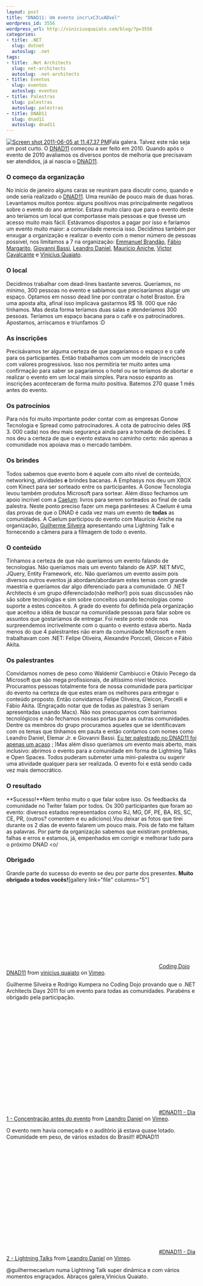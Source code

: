```yaml
--- 
layout: post
title: "DNAD11: Um evento incr\xC3\xADvel"
wordpress_id: 3556
wordpress_url: http://viniciusquaiato.com/blog/?p=3556
categories: 
- title: .NET
  slug: dotnet
  autoslug: .net
tags: 
- title: .Net Architects
  slug: net-architects
  autoslug: .net-architects
- title: Eventos
  slug: eventos
  autoslug: eventos
- title: Palestras
  slug: palestras
  autoslug: palestras
- title: DNAD11
  slug: dnad11
  autoslug: dnad11
---
```

[![](http://viniciusquaiato.com/images_posts/Screen-shot-2011-06-05-at-11.47.37-PM-300x124.png "Screen shot 2011-06-05 at 11.47.37 PM")](http://viniciusquaiato.com/images_posts/Screen-shot-2011-06-05-at-11.47.37-PM.png)Fala galera. Talvez este não seja um post curto. O [DNAD11](http://viniciusquaiato.com/blog/dnad11-net-architects-days-2011/) começou a ser feito em 2010. Quando após o evento de 2010 avaliamos os diversos pontos de melhoria que precisavam ser atendidos, já aí nascia o [DNAD11](http://viniciusquaiato.com/blog/dnad11-net-architects-days-2011/).

### O começo da organização
No início de janeiro alguns caras se reuniram para discutir como, quando e onde seria realizado o [DNAD11](http://dnad.dotnetarchitects.net/dnad/2011/). Uma reunião de pouco mais de duas horas. Levantamos muitos pontos: alguns positivos mas principalmente negativos sobre o evento do ano anterior. Estava muito claro que para o evento deste ano teríamos um local que comportasse mais pessoas e que tivesse um acesso muito mais fácil. Estávamos dispostos a pagar por isso e faríamos um evento muito maior: a comunidade merecia isso. Decidimos também por enxugar a organização e realizar o evento com o menor número de pessoas possível, nos limitamos a 7 na organização: [Emmanuel Brandão](http://twitter.com/egomesbrandao), [Fábio Margarito](http://twitter.com/fabiomargarito), [Giovanni Bassi](http://twitter.com/giovannibassi), [Leandro Daniel](http://twitter.com/leandronet), [Maurício Aniche](http://twitter.com/mauricioaniche), [Victor Cavalcante](http://twitter.com/vcavalcante) e [Vinicius Quaiato](http://twitter.com/vquaiato).

### O local
Decidimos trabalhar com dead-lines bastante severos. Queríamos, no mínimo, 300 pessoas no evento e sabíamos que precisaríamos alugar um espaço. Optamos em nosso dead line por contratar o hotel Braston. Era uma aposta alta, afinal isso implicava gastarmos R$ 18. 000 que não tínhamos. Mas desta forma teríamos duas salas e atenderíamos 300 pessoas. Teríamos um espaço bacana para o café e os patrocinadores. Apostamos, arriscamos e triunfamos :D

### As inscrições
Precisávamos ter alguma certeza de que pagaríamos o espaço e o café para os participantes. Então trabalhamos com um modelo de inscrições com valores progressivos. Isso nos permitiria ter muito antes uma confirmação para saber se pagaríamos o hotel ou se teríamos de abortar e realizar o evento em um local mais simples. Para nosso espanto as inscrições aconteceram de forma muito positiva. Batemos 270 quase 1 mês antes do evento.

### Os patrocínios
Para nós foi muito importante poder contar com as empresas Gonow Tecnologia e Spread como patrocinadores. A cota de patrocínio deles (R$ 3. 000 cada) nos deu mais segurança ainda para a tomada de decisões. E nos deu a certeza de que o evento estava no caminho certo: não apenas a comunidade nos apoiava mas o mercado também.

### Os brindes
Todos sabemos que evento bom é aquele com alto nível de conteúdo, networking, atividades **e** brindes bacanas. A Emphasys nos deu um XBOX com Kinect para ser sorteado entre os participantes. A Gonow Tecnologia levou também produtos Microsoft para sortear. Além disso fechamos um apoio incrível com a [Caelum](http://caelum.com.br): livros para serem sorteados ao final de cada palestra. Neste ponto preciso fazer um mega parênteses: A Caelum é uma das provas de que o DNAD é cada vez mais um evento de **todas** as comunidades. A Caelum participou do evento com Maurício Aniche na organização, [Guilherme Silveira](http://twitter.com/guilhermecaelum) apresentando uma Lightning Talk e fornecendo a câmera para a filmagem de todo o evento.

### O conteúdo
Tínhamos a certeza de que não queríamos um evento falando de tecnologias. Não queríamos mais um evento falando de ASP. NET MVC, JQuery, Entity Framework, etc. Não queríamos um evento assim pois diversos outros eventos já abordam/abordaram estes temas com grande maestria e queríamos dar algo diferenciado para a comunidade. O .NET Architects é um grupo diferenciado(não melhor!) pois suas discussões não são sobre tecnologias e sim sobre conceitos usando tecnologias como suporte a estes conceitos. A grade do evento foi definida pela organização que aceitou a idéia de buscar na comunidade pessoas para falar sobre os assuntos que gostaríamos de entregar. Foi neste ponto onde nos surpreendemos incrivelmente com o quanto o evento estava aberto. Nada menos do que 4 palestrantes não eram da comunidade Microsoft e nem trabalhavam com .NET: Felipe Oliveira, Alexandre Porcceli, Gleicon e Fábio Akita.

### Os palestrantes
Convidamos nomes de peso como Waldemir Cambiucci e Otávio Pecego da Microsoft que são mega profissionais, de altíssimo nível técnico. Procuramos pessoas totalmente fora de nossa comunidade para participar do evento na certeza de que estes eram os melhores para entregar o conteúdo proposto. Então convidamos Felipe Oliveira, Gleicon, Porcelli e Fábio Akita. (Engraçado notar que de todas as palestras 3 seriam apresentadas usando Macs). Não nos preocupamos com bairrismos tecnológicos e não fechamos nossas portas para as outras comunidades. Dentre os membros do grupo procuramos aqueles que se identificavam com os temas que tínhamos em pauta e então contamos com nomes como Leandro Daniel, Elemar Jr. e Giovanni Bassi. [Eu ter palestrado no DNAD11 foi apenas um acaso](http://viniciusquaiato.com/blog/slides-palestra-yagni-kiss-e-over-patternization-no-dnad11/) ;
    )Mas além disso queríamos um evento mais aberto, mais inclusivo: abrimos o evento para a comunidade em forma de Lightning Talks e Open Spaces. Todos puderam submeter uma mini-palestra ou sugerir uma atividade qualquer para ser realizada. O evento foi e está sendo cada vez mais democrático.

### O resultado
**Sucesso!**Nem tenho muito o que falar sobre isso. Os feedbacks da comunidade no Twiter falam por todos. Os 300 participantes que foram ao evento: diversos estados representados como RJ, MG, DF, PE, BA, RS, SC, CE, PR, (outros? comentem e eu adiciono).Vou deixar as fotos que tirei durante os 2 dias de evento falarem um pouco mais. Pois de fato me faltam as palavras. Por parte da organização sabemos que existiram problemas, falhas e erros e estamos, já, empenhados em corrigir e melhorar tudo para o próximo DNAD <o/

### Obrigado
Grande parte do sucesso do evento se deu por parte dos presentes. **Muito obrigado a todos vocês!**[gallery link="file" columns="5"]<object width="400" height="225"><param name="allowfullscreen" value="true" /><param name="allowscriptaccess" value="always" /><param name="movie" value="http://vimeo.com/moogaloop.swf?clip_id=24687319&amp;
    server=vimeo.com&amp;
    show_title=0&amp;
    show_byline=0&amp;
    show_portrait=0&amp;
    color=00adef&amp;
    fullscreen=1&amp;
    autoplay=0&amp;
    loop=0" /><embed src="http://vimeo.com/moogaloop.swf?clip_id=24687319&amp;
    server=vimeo.com&amp;
    show_title=0&amp;
    show_byline=0&amp;
    show_portrait=0&amp;
    color=00adef&amp;
    fullscreen=1&amp;
    autoplay=0&amp;
    loop=0" type="application/x-shockwave-flash" allowfullscreen="true" allowscriptaccess="always" width="400" height="225"></embed></object>
[Coding Dojo DNAD11](http://vimeo.com/24687319) from [vinicius quaiato](http://vimeo.com/user2557055) on [Vimeo](http://vimeo.com).

Guilherme Silveira e Rodrigo Kumpera no Coding Dojo provando que o .NET Architects Days 2011 foi um evento para todas as comunidades. Parabéns e obrigado pela participação.
<object width="400" height="300"><param name="allowfullscreen" value="true" /><param name="allowscriptaccess" value="always" /><param name="movie" value="http://vimeo.com/moogaloop.swf?clip_id=24688615&amp;
    server=vimeo.com&amp;
    show_title=0&amp;
    show_byline=0&amp;
    show_portrait=0&amp;
    color=00adef&amp;
    fullscreen=1&amp;
    autoplay=0&amp;
    loop=0" /><embed src="http://vimeo.com/moogaloop.swf?clip_id=24688615&amp;
    server=vimeo.com&amp;
    show_title=0&amp;
    show_byline=0&amp;
    show_portrait=0&amp;
    color=00adef&amp;
    fullscreen=1&amp;
    autoplay=0&amp;
    loop=0" type="application/x-shockwave-flash" allowfullscreen="true" allowscriptaccess="always" width="400" height="300"></embed></object>
[#DNAD11 - Dia 1 - Concentração antes do evento](http://vimeo.com/24688615) from [Leandro Daniel](http://vimeo.com/leandrodaniel) on [Vimeo](http://vimeo.com).

O evento nem havia começado e o auditório já estava quase lotado. Comunidade em peso, de vários estados do Brasil!! #DNAD11
<object width="400" height="300"><param name="allowfullscreen" value="true" /><param name="allowscriptaccess" value="always" /><param name="movie" value="http://vimeo.com/moogaloop.swf?clip_id=24689133&amp;
    server=vimeo.com&amp;
    show_title=0&amp;
    show_byline=0&amp;
    show_portrait=0&amp;
    color=00adef&amp;
    fullscreen=1&amp;
    autoplay=0&amp;
    loop=0" /><embed src="http://vimeo.com/moogaloop.swf?clip_id=24689133&amp;
    server=vimeo.com&amp;
    show_title=0&amp;
    show_byline=0&amp;
    show_portrait=0&amp;
    color=00adef&amp;
    fullscreen=1&amp;
    autoplay=0&amp;
    loop=0" type="application/x-shockwave-flash" allowfullscreen="true" allowscriptaccess="always" width="400" height="300"></embed></object>
[#DNAD11 - Dia 2 - Lightning Talks](http://vimeo.com/24689133) from [Leandro Daniel](http://vimeo.com/leandrodaniel) on [Vimeo](http://vimeo.com).

@guilhermecaelum numa Lightning Talk super dinâmica e com vários momentos engraçados.
Abraços galera,Vinicius Quaiato.
